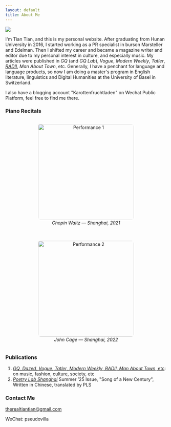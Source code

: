 ```yaml
---
layout: default
title: About Me
---
```


<img class="profile-picture" src="{{site.baseurl}}/{{site.profile-picture}}">

I'm Tian Tian, and this is my personal website. After graduating from Hunan University in 2016, I started working as a PR specialist in burson Marsteller and Edelman. Then I shifted my career and became a magazine writer and editor due to my personal interest in culture, and especially music. My articles were published in *GQ* (and *GQ Lab*), *Vogue*, *Modern Weekly*, *Tatler*, *[RADII](https://radii.co/author/tian-tian)*, *Man About Town*, etc. Generally, I have a penchant for language and language products, so now I am doing a master's program in English literature, linguistics and Digital Humanities at the University of Basel in Switzerland. 

I also have a blogging account "Karottenfruchtladen" on Wechat Public Platform, feel free to find me there. 

### Piano Recitals

<div style="display: flex; gap: 20px; flex-wrap: wrap; justify-content: center;">

  <figure style="flex: 1; min-width: 200px; text-align: center;">
    <img src="{{ site.baseurl }}/assets/performance1.JPG" alt="Performance 1"
         style="height: 300px; width: auto; object-fit: cover; border-radius: 8px;">
    <figcaption style="font-style: italic;">Chopin Waltz — Shanghai, 2021</figcaption>
  </figure>

  <figure style="flex: 1; min-width: 200px; text-align: center;">
    <img src="{{ site.baseurl }}/assets/performance2.JPG" alt="Performance 2"
         style="height: 300px; width: auto; object-fit: cover; border-radius: 8px;">
    <figcaption style="font-style: italic;">John Cage — Shanghai, 2022</figcaption>
  </figure>

</div>



### Publications

1. [*GQ*, *Dazed*, *Vogue*, *Tatler*, *Modern Weekly*, *RADII*, *Man About Town*, etc](/assets/portfolio.pdf): on music, fashion, culture, society, etc
2. [*Poetry Lab Shanghai*](https://www.poetrylabshanghai.com/post/summer25) Summer ’25 Issue, "Song of a New Century", Written in Chinese, translated by PLS

### Contact Me

therealtiantian@gmail.com

WeChat: pseudovilla